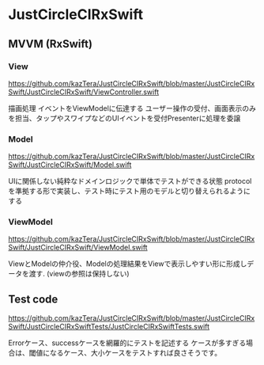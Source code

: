 # JustCircleCIRxSwift


## MVVM (RxSwift)

### View

https://github.com/kazTera/JustCircleCIRxSwift/blob/master/JustCircleCIRxSwift/JustCircleCIRxSwift/ViewController.swift

描画処理
イベントをViewModelに伝達する
ユーザー操作の受付、画面表示のみを担当、タップやスワイプなどのUIイベントを受付Presenterに処理を委譲

### Model

https://github.com/kazTera/JustCircleCIRxSwift/blob/master/JustCircleCIRxSwift/JustCircleCIRxSwift/Model.swift

 UIに関係しない純粋なドメインロジックで単体でテストができる状態
protocolを準拠する形で実装し、テスト時にテスト用のモデルと切り替えられるようにする

### ViewModel

https://github.com/kazTera/JustCircleCIRxSwift/blob/master/JustCircleCIRxSwift/JustCircleCIRxSwift/ViewModel.swift

ViewとModelの仲介役、Modelの処理結果をViewで表示しやすい形に形成しデータを渡す.
(viewの参照は保持しない)



## Test code

https://github.com/kazTera/JustCircleCIRxSwift/blob/master/JustCircleCIRxSwift/JustCircleCIRxSwiftTests/JustCircleCIRxSwiftTests.swift

Errorケース、successケースを網羅的にテストを記述する
ケースが多すぎる場合は、閾値になるケース、大小ケースをテストすれば良さそうです。





